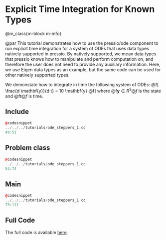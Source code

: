 
# Explicit Time Integration for Known Types

@m_class{m-block m-info}

@par
This tutorial demonstrates how to use the pressio/ode component
to run explicit time integration for a system of ODEs that uses data types
natively supported in pressio.
By natively supported, we mean data types that pressio knows how to manipulate
and perform computation on, and therefore the user does not need
to provide any auxiliary information.
Here, we use Eigen data types as an example, but the same code
can be used for other natively supported types.


We demonstate how to integrate in time the following system of ODEs:
@f[
\frac{d \mathbf{y}}{d t} = 10 \mathbf{y}
@f]
where @f$\mathbf{y} \in R^3@f$ is the state and @f$t@f$ is time.


## Include

```cpp
@codesnippet
../../../tutorials/ode_steppers_1.cc
49:51
```

## Problem class

```cpp
@codesnippet
../../../tutorials/ode_steppers_1.cc
53:74
```
<!-- Note that the data type used for the state is an Eigen vector. -->
<!-- The problem class must meet the API needed by pressio to run explicit time integration: -->
<!--  * it must contain type aliases for scalar, state and velocity (these aliases are detected by pressio) -->
<!--  * it must contain two overleads of the velocity method (one void and one non-void) -->
<!-- Note that if you try to use a problem class that does not satisfy the target API, -->
<!-- pressio throws a compile-time error. -->


## Main
```cpp
@codesnippet
../../../tutorials/ode_steppers_1.cc
75:111
```

## Full Code
The full code is available [here](https://github.com/Pressio/pressio-tutorials/blob/main/tutorials/ode_steppers_1.cc).
